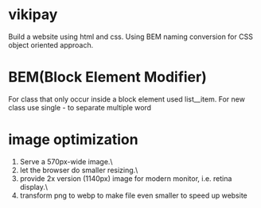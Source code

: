 # vikipay
Build a website using html and css. Using BEM naming conversion for CSS object oriented approach.
# BEM(Block Element Modifier)
For class that only occur inside a block element used list__item. 
For new class use single - to separate multiple word
# image optimization
1. Serve a 570px-wide image.\
2. let the browser do smaller resizing.\
3. provide 2x version (1140px) image for modern monitor, i.e. retina display.\
4. transform png to webp to make file even smaller to speed up website 
